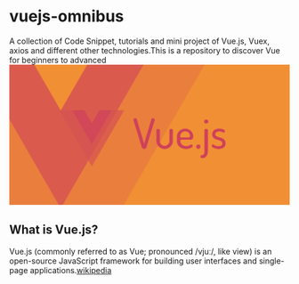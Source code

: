 # vuejs-omnibus
A collection of Code Snippet, tutorials and mini project of Vue.js, Vuex, axios and different other technologies.This is a repository to discover Vue for beginners to advanced
![Vue Js](images/vue-guide.png)
## What is Vue.js?
Vue.js (commonly referred to as Vue; pronounced /vjuː/, like view) is an open-source JavaScript framework for building user interfaces and single-page applications.[wikipedia](https://en.wikipedia.org/wiki/Vue.js)
